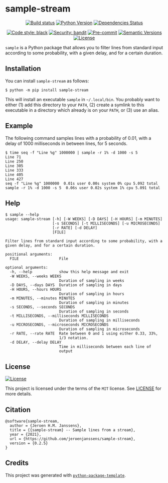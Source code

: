 # sample-stream

<div align="center">

[![Build status](https://github.com/jeroenjanssens/sample-stream/workflows/build/badge.svg?branch=main&event=push)](https://github.com/jeroenjanssens/sample-stream/actions?query=workflow%3Abuild)
[![Python Version](https://img.shields.io/pypi/pyversions/sample-stream.svg)](https://pypi.org/project/sample-stream/)
[![Dependencies Status](https://img.shields.io/badge/dependencies-up%20to%20date-brightgreen.svg)](https://github.com/jeroenjanssens/sample-stream/pulls?utf8=%E2%9C%93&q=is%3Apr%20author%3Aapp%2Fdependabot)

[![Code style: black](https://img.shields.io/badge/code%20style-black-000000.svg)](https://github.com/psf/black)
[![Security: bandit](https://img.shields.io/badge/security-bandit-green.svg)](https://github.com/PyCQA/bandit)
[![Pre-commit](https://img.shields.io/badge/pre--commit-enabled-brightgreen?logo=pre-commit&logoColor=white)](https://github.com/jeroenjanssens/sample-stream/blob/main/.pre-commit-config.yaml)
[![Semantic Versions](https://img.shields.io/badge/%F0%9F%9A%80-semantic%20versions-informational.svg)](https://github.com/jeroenjanssens/sample-stream/releases)
[![License](https://img.shields.io/github/license/jeroenjanssens/sample-stream)](https://github.com/jeroenjanssens/sample-stream/blob/main/LICENSE)

</div>

`sample` is a Python package that allows you to filter lines from standard input according to some probability, with a given delay, and for a certain duration.


## Installation

You can install `sample-stream` as follows:

```console
$ python -m pip install sample-stream
```

This will install an executable `sample` in `~/.local/bin`. You probably want to either (1) add this directory to your `PATH`, (2) create a symlink to this executable in a directory which already is on your `PATH`, or (3) use an alias.


## Example

The following command samples lines with a probability of 0.01, with a delay of 1000 milliseconds in between lines, for 5 seconds.

```console
$ time seq -f "Line %g" 1000000 | sample -r 1% -d 1000 -s 5
Line 71
Line 250
Line 305
Line 333
Line 405
Line 427
seq -f "Line %g" 1000000  0.01s user 0.00s system 0% cpu 5.092 total
sample -r 1% -d 1000 -s 5  0.06s user 0.02s system 1% cpu 5.091 total
```


## Help

```console
$ sample --help
usage: sample-stream [-h] [-W WEEKS] [-D DAYS] [-H HOURS] [-m MINUTES]
                     [-s SECONDS] [-t MILLISECONDS] [-u MICROSECONDS]
                     [-r RATE] [-d DELAY]
                     [FILE]

Filter lines from standard input according to some probability, with a
given delay, and for a certain duration.

positional arguments:
  FILE                  File

optional arguments:
  -h, --help            show this help message and exit
  -W WEEKS, --weeks WEEKS
                        Duration of sampling in weeks
  -D DAYS, --days DAYS  Duration of sampling in days
  -H HOURS, --hours HOURS
                        Duration of sampling in hours
  -m MINUTES, --minutes MINUTES
                        Duration of sampling in minutes
  -s SECONDS, --seconds SECONDS
                        Duration of sampling in seconds
  -t MILLISECONDS, --milliseconds MILLISECONDS
                        Duration of sampling in milliseconds
  -u MICROSECONDS, --microseconds MICROSECONDS
                        Duration of sampling in microseconds
  -r RATE, --rate RATE  Rate between 0 and 1 using either 0.33, 33%,
                        1/3 notation.
  -d DELAY, --delay DELAY
                        Time in milliseconds between each line of
                        output
```


## License

[![License](https://img.shields.io/github/license/jeroenjanssens/sample-stream)](https://github.com/jeroenjanssens/sample-stream/blob/main/LICENSE)

This project is licensed under the terms of the `MIT` license. See [LICENSE](https://github.com/jeroenjanssens/sample-stream/blob/main/LICENSE) for more details.


## Citation

```
@software{sample-stream,
  author = {Jeroen H.M. Janssens},
  title = {{sample-stream} -- Sample lines from a stream},
  year = {2021},
  url = {https://github.com/jeroenjanssens/sample-stream},
  version = {0.2.5}
}
```


## Credits

This project was generated with [`python-package-template`](https://github.com/TezRomacH/python-package-template).
